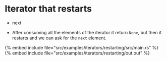 # Iterator that restarts

* next

* After consuming all the elements of the iterator it return `None`, but then it restarts and we can ask for the `next` element.

{% embed include file="src/examples/iterators/restarting/src/main.rs" %}
{% embed include file="src/examples/iterators/restarting/out.out" %}



